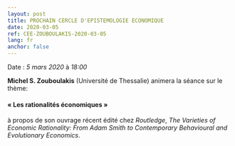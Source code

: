 ```yaml
---
layout: post
title: PROCHAIN CERCLE D'EPISTEMOLOGIE ECONOMIQUE
date: 2020-03-05
ref: CEE-ZOUBOULAKIS-2020-03-05
lang: fr
anchor: false
---
```


<i class="fas fa-table"></i> Date : _5 mars 2020_ à _18:00_


**Michel S. Zouboulakis** (Université de Thessalie) animera la séance sur le thème:

#### « Les rationalités économiques »

à propos de son ouvrage récent édité chez _Routledge_, *The Varieties of Economic Rationality: From Adam Smith to Contemporary Behavioural and Evolutionary Economics*.
